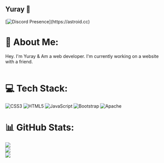 ## Yuray 🦋
[![Discord Presence]([https://api.deutscher775.de/presence/786298938915422219](https://api.deutscher775.de/presence/786298938915422219))](https://astroid.cc) 

# 💫 About Me:
Hey. I'm Yuray & Am a web developer. I'm currently working on a website with a friend. <br><br>

# 💻 Tech Stack:
![CSS3](https://img.shields.io/badge/css3-%231572B6.svg?style=for-the-badge&logo=css3&logoColor=white) ![HTML5](https://img.shields.io/badge/html5-%23E34F26.svg?style=for-the-badge&logo=html5&logoColor=white) ![JavaScript](https://img.shields.io/badge/javascript-%23323330.svg?style=for-the-badge&logo=javascript&logoColor=%23F7DF1E) ![Bootstrap](https://img.shields.io/badge/bootstrap-%23563D7C.svg?style=for-the-badge&logo=bootstrap&logoColor=white) ![Apache](https://img.shields.io/badge/apache-%23D42029.svg?style=for-the-badge&logo=apache&logoColor=white)

# 📊 GitHub Stats:
![](https://github-readme-stats.vercel.app/api?username=Yuray-Dev&theme=radical&hide_border=false&include_all_commits=true&count_private=false)<br/>
![](https://github-readme-streak-stats.herokuapp.com/?user=Yuray-Dev&theme=radical&hide_border=false)<br/>
![](https://github-readme-stats.vercel.app/api/top-langs/?username=Yuray-Dev&theme=radical&hide_border=false&include_all_commits=true&count_private=false&layout=compact)
